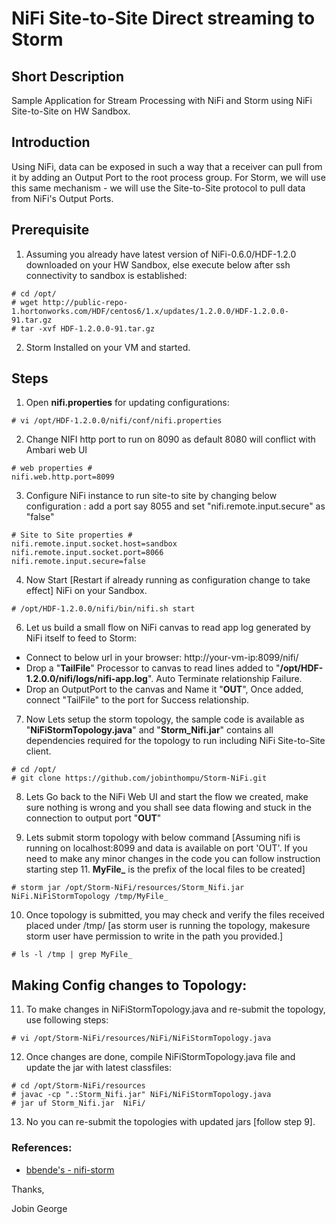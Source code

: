 # NiFi Site-to-Site Direct streaming to Storm 


## Short Description

Sample Application for Stream Processing with NiFi and Storm using NiFi Site-to-Site on HW Sandbox.

## Introduction

Using NiFi, data can be exposed in such a way that a receiver can pull from it by adding an Output Port to the root process group. 
For Storm, we will use this same mechanism - we will use the Site-to-Site protocol to pull data from NiFi's Output Ports.

## Prerequisite

1) Assuming you already have latest version of NiFi-0.6.0/HDF-1.2.0 downloaded on your HW Sandbox, else execute below after ssh connectivity to sandbox is established:

```
# cd /opt/
# wget http://public-repo-1.hortonworks.com/HDF/centos6/1.x/updates/1.2.0.0/HDF-1.2.0.0-91.tar.gz
# tar -xvf HDF-1.2.0.0-91.tar.gz
```
2) Storm Installed on your VM and started.

## Steps

1) Open **nifi.properties** for updating configurations:

```
# vi /opt/HDF-1.2.0.0/nifi/conf/nifi.properties
```

2) Change NIFI http port to run on 8090 as default 8080 will conflict with Ambari web UI

```
# web properties #
nifi.web.http.port=8099
```

3) Configure NiFi instance to run site-to site by changing below configuration : add a port say 8055 and set "nifi.remote.input.secure" as "false"

```
# Site to Site properties #
nifi.remote.input.socket.host=sandbox
nifi.remote.input.socket.port=8066
nifi.remote.input.secure=false
```

4) Now Start [Restart if already running as configuration change to take effect] NiFi on your Sandbox.

```
# /opt/HDF-1.2.0.0/nifi/bin/nifi.sh start
```

6) Let us build a small flow on NiFi canvas to read app log generated by NiFi itself to feed to Storm:
	
* Connect to below url in your browser: http://your-vm-ip:8099/nifi/
* Drop a  "**TailFile**" Processor to canvas to read lines added to "**/opt/HDF-1.2.0.0/nifi/logs/nifi-app.log**". Auto Terminate relationship Failure. 
* Drop an OutputPort to the canvas and Name it "**OUT**", Once added, connect "TailFile" to the port for Success relationship.

7) Now Lets setup the storm topology, the sample code is available as "**NiFiStormTopology.java**" and "**Storm_Nifi.jar**" contains all dependencies required for the topology to run including NiFi Site-to-Site client.

```
# cd /opt/
# git clone https://github.com/jobinthompu/Storm-NiFi.git
```

8) Lets Go back to the NiFi Web UI and start the flow we created, make sure nothing is wrong and you shall see data flowing and stuck in the connection to output port "**OUT**"

9) Lets submit storm topology with below command [Assuming nifi is running on localhost:8099 and data is available on port 'OUT'. If you need to make any minor changes in the code  you can follow instruction starting step 11. **MyFile_** is the prefix of the local files to be created]

```
# storm jar /opt/Storm-NiFi/resources/Storm_Nifi.jar NiFi.NiFiStormTopology /tmp/MyFile_
```

10) Once topology is submitted, you may check and verify the files received placed under /tmp/ [as storm user is running the topology, makesure storm user have permission to write in the path you provided.]

```
# ls -l /tmp | grep MyFile_
```

## Making Config changes to Topology:

11) To make changes in NiFiStormTopology.java and re-submit the topology, use following steps:

```
# vi /opt/Storm-NiFi/resources/NiFi/NiFiStormTopology.java
```
12) Once changes are done, compile NiFiStormTopology.java file and update the jar with latest classfiles:

```
# cd /opt/Storm-NiFi/resources
# javac -cp ".:Storm_Nifi.jar" NiFi/NiFiStormTopology.java
# jar uf Storm_Nifi.jar  NiFi/
```

13) No you can re-submit the topologies with updated jars [follow step 9].


### References:

* [ bbende's - nifi-storm](https://github.com/apache/nifi/tree/master/nifi-external/nifi-storm-spout/src/main/java/org/apache/nifi/storm)

Thanks,

Jobin George
